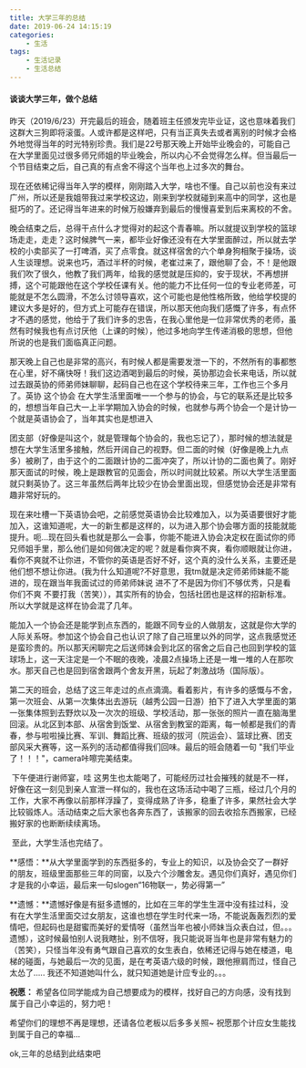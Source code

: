 ```yaml
---
title: 大学三年的总结
date: 2019-06-24 14:15:19
categories:
	- 生活
tags:
	- 生活记录
	- 生活总结
---
```


#### 谈谈大学三年，做个总结

​	昨天（2019/6/23）开完最后的班会，随着班主任颁发完毕业证，这也意味着我们这群大三狗即将滚蛋。人或许都是这样吧，只有当正真失去或者离别的时候才会格外地觉得当年的时光特别珍贵。我们是22号那天晚上开始毕业晚会的，可能自己在大学里面见过很多师兄师姐的毕业晚会，所以内心不会觉得怎么样。但当最后一个节目结束之后，自己真的有点舍不得这个当年也上过多次的舞台。

​	现在还依稀记得当年入学的模样，刚刚踏入大学，啥也不懂。自己以前也没有来过广州，所以还是我姐带我过来学校这边，刚来到学校就碰到来高中的同学，这也是挺巧的了。还记得当年进来的时候万般嫌弃到最后的慢慢喜爱到后来离校的不舍。

​	晚会结束之后，总得干点什么才觉得对的起这个青春嘛。所以就提议到学校的篮球场走走，走走？这时候脾气一来，都毕业好像还没有在大学里面醉过，所以就去学校的小卖部买了一打啤酒，买了点零食。就这样宿舍的六个单身狗相聚于操场，谈人生谈理想。说来也巧，酒过半杯的时候，老崔过来了，跟他聊了会，不！是他跟我们吹了很久，他教了我们两年，给我的感觉就是压抑的，安于现状，不再想拼搏，这个可能跟他在这个学校任课有关。他的能力不比任何一位的专业老师差，可能就是不怎么圆滑，不怎么讨领导喜欢，这个可能也是他性格所致，他给学校提的建议大多是好的，但方式上可能存在错误，所以那天他向我们感慨了许多，有点怀才不遇的感觉，他给于了我们许多的忠告，在我心里他是一位非常优秀的老师，虽然有时候我也有点讨厌他（上课的时候），他过多地向学生传递消极的思想，但他所说的也是我们面临真正问题。

​	那天晚上自己也是非常的高兴，有时候人都是需要发泄一下的，不然所有的事都憋在心里，好不痛快呀！我们这边酒喝到最后的时候，英协那边会长来电话，所以就过去跟英协的师弟师妹聊聊，起码自己也在这个学校待来三年，工作也三个多月了。英协  这个协会 在大学生活里面唯一一个参与的协会，与它的联系还是比较多的，想想当年自己大一上半学期加入协会的时候，也就参与两个协会一个是计协一个就是英语协会了，当年其实也是想进入

团支部（好像是叫这个，就是管理每个协会的，我也忘记了），那时候的想法就是想在大学生活里多接触，然后开阔自己的视野。但二面的时候（好像是晚上九点多）被刷了，由于这个的二面跟计协的二面冲突了，所以计协的二面也黄了。刚好那天面试的时候，晚上是跟教官的见面会，所以时间就比较紧。所以大学生活里面就只剩英协了。这三年虽然后两年比较少在协会里面出现，但感觉协会还是非常有趣非常好玩的。

​	现在来吐槽一下英语协会吧，之前感觉英语协会比较难加入，以为英语要很好才能加入，这谁知道呢，大一的新生都是这样的，以为进入那个协会哪方面的技能就能提升。呃...现在回头看也就是那么一会事，你能不能进入协会决定权在面试你的师兄师姐手里，那么他们是如何做决定的呢？就是看你爽不爽，看你顺眼就让你进，看你不爽就不让你进，不管你的英语是否好不好，这个真的没什么关系，主要还是他们想不想让你进。(我为什么知道呢?不好意思，我tm就是决定师弟师妹能不能进的，现在跟当年我面试过的师弟师妹说 进不了不是因为你们不够优秀，只是看你们不爽  不要打我（苦笑）），其实所有的协会，包括社团也是这样的招新标准。所以大学就是这样在协会混了几年。

​	能加入一个协会还是能学到点东西的，能跟不同专业的人做朋友，这就是你大学的人际关系呀。参加这个协会自己也认识了除了自己班里以外的同学，这点我感觉还是蛮珍贵的。所以那天闲聊完之后送师妹会到北区的宿舍之后自己也回到学校的篮球场上，这一天注定是一个不眠的夜晚，凌晨2点操场上还是一堆一堆的人在那吹水。那天自己也是回到宿舍跟两个舍友开黑，玩起了刺激战场（国际版）。

​	第二天的班会，总结了这三年走过的点点滴滴。看着影片，有许多的感慨与不舍，第一次班会、从第一次集体出去游玩（越秀公园一日游）拍下了进入大学里面的第一张集体照到去野炊以及一次次的班级、学校活动，那一张张的照片一直在脑海里回滚。从北区到本部、从宿舍到饭堂、从宿舍到教室的距离，每一帧都是我们的青春，参与啦啦操比赛、军训、舞蹈比赛、班级的拔河（院运会）、篮球比赛、团支部风采大赛等，这一系列的活动都值得我们回味。最后的班会随着一句 "我们毕业了！！！"，camera咔嚓完美结束。

​	下午便进行谢师宴，哇 这男生也太能喝了，可能经历过社会摧残的就是不一样，好像在这一刻见到亲人宣泄一样似的，我也在这场活动中喝了三瓶，经过几个月的工作，大家不再像以前那样浮躁了，变得成熟了许多，稳重了许多，果然社会大学比较锻炼人。活动结束之后大家也各奔东西了，该搬家的回去收拾东西搬家，已经搬好家的也断断续续离场。

​	至此，大学生活也完结了。

**感悟：**从大学里面学到的东西挺多的，专业上的知识，以及协会交了一群好的朋友，班级里面那些三年的同窗，以及六个沙雕舍友。遇见你们真好，遇见你们才是我的小幸运，最后来一句slogen“16物联一，势必得第一”

**遗憾：**遗憾好像是有挺多遗憾的，比如在三年的学生生涯中没有挂过科，没有在大学生活里面交过女朋友，这谁也想在学生时代来一场，不能说轰轰烈烈的爱情吧，但起码也是甜蜜而美好的爱情呀（虽然当年也被小师妹当众表白过，但。。。遗憾），这时候最怕别人说我瞎扯，别不信呀，我只能说哥当年也是非常有魅力的（苦笑），只怪当年没有勇气跟自己喜欢的女生表白，依稀还记得与她在楼道，电梯的碰面，与她最后一次的见面，是在考英语六级的时候，跟他擦肩而过，怪自己太怂了.....  我还不知道她叫什么，就只知道她是计应专业的。。。

**祝愿：** 希望各位同学能成为自己想要成为的模样，找好自己的方向感，没有找到属于自己小幸运的，努力吧！

希望你们的理想不再是理想，还请各位老板以后多多关照~   祝愿那个计应女生能找到属于自己的幸福...

ok,三年的总结到此结束吧


